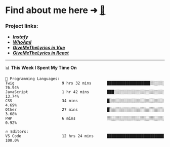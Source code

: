 # Find about me here ➜ [🧑](https://pauabella.dev)

### Project links:
- ***[Instafy](https://instafy.me)***
- ***[WhoAmI](https://pauabella.dev)***
- ***[GiveMeTheLyrics in Vue](https://lyrics.pauabella.dev)***
- ***[GiveMeTheLyrics in React](https://pauabella.dev/GiveMeTheLyrics)***

---
<!--START_SECTION:waka-->
📊 **This Week I Spent My Time On** 

```text
💬 Programming Languages: 
Twig                     9 hrs 32 mins       ███████████████████░░░░░░   76.94% 
JavaScript               1 hr 42 mins        ███░░░░░░░░░░░░░░░░░░░░░░   13.74% 
CSS                      34 mins             █░░░░░░░░░░░░░░░░░░░░░░░░   4.69% 
Other                    27 mins             █░░░░░░░░░░░░░░░░░░░░░░░░   3.68% 
PHP                      6 mins              ░░░░░░░░░░░░░░░░░░░░░░░░░   0.92%

🔥 Editors: 
VS Code                  12 hrs 24 mins      █████████████████████████   100.0%

```


<!--END_SECTION:waka-->

